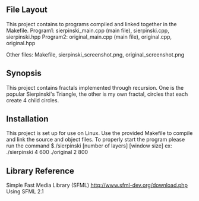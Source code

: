 ## File Layout
This project contains to programs compiled and linked together in the Makefile.
Program1: sierpinski_main.cpp (main file), sierpinski.cpp, sierpinski.hpp
Program2: original_main.cpp (main file), original.cpp, original.hpp

Other files: Makefile, sierpinski_screenshot.png, original_screenshot.png

## Synopsis

This project contains fractals implemented through recursion. One is the popular Sierpinski's Triangle, the other is my own fractal, circles that each create 4 child circles.

## Installation

This project is set up for use on Linux. Use the provided Makefile to compile and link the source and object files.
To properly start the program please run the command $./sierpinski [number of layers] [window size]
ex:
./sierpinski 4 600
./original 2 800

## Library Reference

Simple Fast Media Library (SFML)
http://www.sfml-dev.org/download.php
Using SFML 2.1
